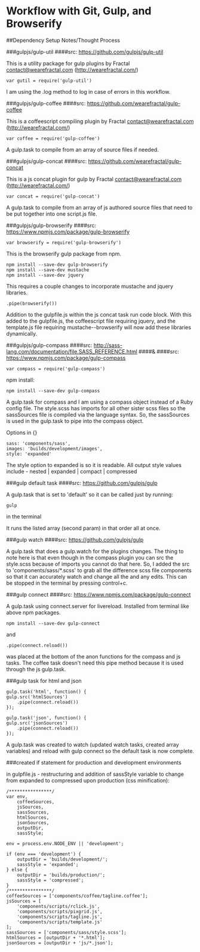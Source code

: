 # Workflow with Git, Gulp, and Browserify

##Dependency Setup Notes/Thought Process

###gulpjs/gulp-util
####src: https://github.com/gulpjs/gulp-util

This is a utility package for gulp plugins by 
Fractal <contact@wearefractal.com> (http://wearefractal.com/)
	
	var gutil = require('gulp-util')


I am using the .log method to log in case of errors in this workflow.

###gulpjs/gulp-coffee
####src: https://github.com/wearefractal/gulp-coffee

This is a coffeescript compiling plugin by 
Fractal <contact@wearefractal.com> (http://wearefractal.com/)

	var coffee = require('gulp-coffee')

A gulp.task to compile from an array of source files
if needed.

###gulpjs/gulp-concat
####src: https://github.com/wearefractal/gulp-concat

This is a js concat plugin for gulp by 
Fractal <contact@wearefractal.com> (http://wearefractal.com/)

	
	var concat = require('gulp-concat')
	

A gulp.task to compile from an array of js authored source files
that need to be put together into one script.js file.

###gulpjs/gulp-browserify
####src: https://www.npmjs.com/package/gulp-browserify

	var browserify = require('gulp-browserify')

This is the browserify gulp package from npm.
	
	npm install --save-dev gulp-browserify
	npm install --save-dev mustache
	npm install --save-dev jquery

This requires a couple changes to incorporate mustache and jquery libraries.

	.pipe(browserify())

Addition to the gulpfile.js within the js concat task run code block.
With this added to the gulpfile.js, the coffeescript file requiring jquery, and the template.js
file requiring mustache--browserify will now add these libraries dynamically.

###gulpjs/gulp-compass
####src: http://sass-lang.com/documentation/file.SASS_REFERENCE.html 
####&
####src: https://www.npmjs.com/package/gulp-compass

	var compass = require('gulp-compass')

npm install:

	npm install --save-dev gulp-compass

A gulp.task for compass and I am using a compass object instead of a 
Ruby config file. The style.scss has imports for all other sister scss files so the sassSources
file is compiled via the language syntax. So, the sassSources is used in the gulp.task to pipe into
the compass object. 

Options in {}

	sass: 'components/sass',
	images: 'builds/development/images',
	style: 'expanded'

The style option to expanded is so it is readable. All output style values include -
nested | expanded | compact | compressed

###gulp default task
####src: https://github.com/gulpjs/gulp

A gulp.task that is set to 'default' so it can be called just by running:

	gulp

in the terminal

It runs the listed array (second param) in that order all at once.

###gulp watch
####src: https://github.com/gulpjs/gulp

A gulp.task that does a gulp.watch for the plugins changes. The thing to note here is that even though in the compass plugin you can src the style.scss because of imports you cannot do that here. So, I added the src to 'components/sass/*.scss' to grab all the difference scss file components so that it can accurately watch and change all the and any edits. This can be stopped in the terminal by pressing control+c.

###gulp connect
####src: https://www.npmjs.com/package/gulp-connect

A gulp.task using connect.server for livereload. Installed from terminal like above npm packages.

	npm install --save-dev gulp-connect

and

	.pipe(connect.reload())

was placed at the bottom of the anon functions for the compass and js tasks. The coffee task doesn't need this pipe method because it is used through the js gulp.task.

###gulp task for html and json

	gulp.task('html', function() {
    gulp.src('htmlSources')
        .pipe(connect.reload())
	});

	gulp.task('json', function() {
    gulp.src('jsonSources')
        .pipe(connect.reload())
	});

A gulp.task was created to watch (updated watch tasks, created array variables) and reload with gulp connect so the default task is now complete.

###created if statement for production and development environments

in gulpfile.js - restructuring and addition of sassStyle variable to change from expanded to compressed upon production (css minification):

	
	/****************/
	var env,
	    coffeeSources,
	    jsSources,
	    sassSources,
	    htmlSources,
	    jsonSources,
	    outputDir,
	    sassStyle;

	env = process.env.NODE_ENV || 'development';

	if (env === 'development') {
	    outputDir = 'builds/development/';
	    sassStyle = 'expanded';
	} else {
	    outputDir = 'builds/production/';
	    sassStyle = 'compressed';
	}
	/****************/
	coffeeSources = ['components/coffee/tagline.coffee'];
	jsSources = [
	    'components/scripts/rclick.js',
	    'components/scripts/pixgrid.js',
	    'components/scripts/tagline.js',
	    'components/scripts/template.js'
	];
	sassSources = ['components/sass/style.scss'];
	htmlSources = [outputDir + '*.html'];
	jsonSources = [outputDir + 'js/*.json'];
	






